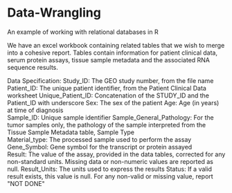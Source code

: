 # Data-Wrangling
An example of working with relational databases in R

We have an excel workbook containing related tables that we wish to merge into a cohesive report. 
Tables contain information for patient clinical data, serum protein assays, tissue sample metadata and the associated RNA sequence results.



Data Specification: 
Study_ID: The GEO study number, from the file name  
Patient_ID: The unique patient identifier, from the Patient Clinical Data worksheet 
Unique_Patient_ID: Concatenation of the STUDY_ID and the Patient_ID with underscore 
Sex: The sex of the patient 
Age: Age (in years) at time of diagnosis  
Sample_ID: Unique sample identifier 
Sample_General_Pathology: For the tumor samples only, the pathology of the sample interpreted from the Tissue Sample Metadata table, Sample Type  
Material_type: The processed sample used to perform the assay 
Gene_Symbol: Gene symbol for the transcript or protein assayed  
Result: The value of the assay, provided in the data tables, corrected for any non-standard units. Missing data or non-numeric values are reported as null. 
Result_Units: The units used to express the results 
Status: If a valid result exists, this value is null. For any non-valid or missing value, report "NOT DONE" 


